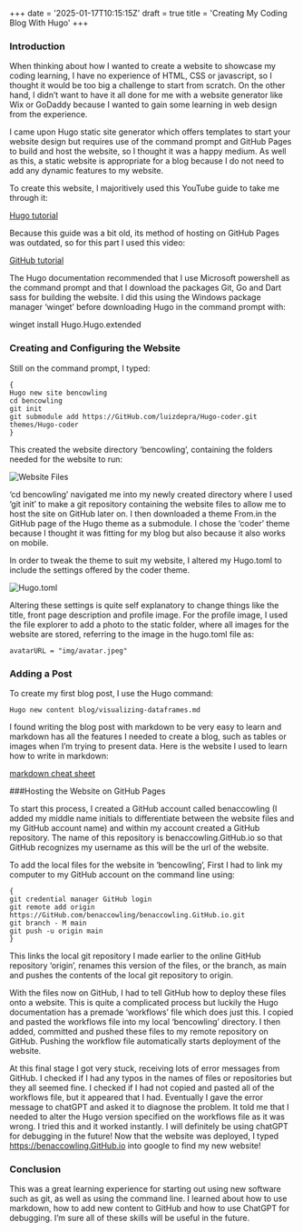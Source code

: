 +++
date = '2025-01-17T10:15:15Z'
draft = true
title = 'Creating My Coding Blog With Hugo'
+++

<!-- Google tag (gtag.js) -->
<script async src="https://www.googletagmanager.com/gtag/js?id=G-6KG34X3C2K"></script>
<script>
  window.dataLayer = window.dataLayer || [];
  function gtag(){dataLayer.push(arguments);}
  gtag('js', new Date());

  gtag('config', 'G-6KG34X3C2K');
</script>

### Introduction

When thinking about how I wanted to create a website to showcase my coding learning, I have no experience of HTML, CSS or javascript, so I thought it would be too big a challenge to start from scratch. On the other hand, I didn’t want to have it all done for me with a website generator like Wix or GoDaddy because I wanted to gain some learning in web design from the experience.

I came upon Hugo static site generator which offers templates to start your website design but requires use of the command prompt and GitHub Pages to build and host the website, so I thought it was a happy medium. As well as this, a static website is appropriate for a blog because I do not need to add any dynamic features to my website.

To create this website, I majoritively used this YouTube guide to take me through it:

[Hugo tutorial](https://www.youtube.com/watch?v=5GnFZ8XpMak)

Because this guide was a bit old, its method of hosting on GitHub Pages was outdated, so for this part I used this video:

[GitHub tutorial](https://www.youtube.com/watch?v=zrmeOu8DYyw//)

The Hugo documentation recommended that I use Microsoft powershell as the command prompt and that I download the packages Git, Go and Dart sass for building the website. I did this using the Windows package manager ‘winget’ before downloading Hugo in the command prompt with:

winget install Hugo.Hugo.extended

### Creating and Configuring the Website

Still on the command prompt, I typed:

``` 
{
Hugo new site bencowling
cd bencowling
git init
git submodule add https://GitHub.com/luizdepra/Hugo-coder.git themes/Hugo-coder
}
```

This created the website directory ‘bencowling’, containing the folders needed for the website to run:

![Website Files](img/website-files.png)

‘cd bencowling’ navigated me into my newly created directory where I used ‘git init’ to make a git repository containing the website files to allow me to host the site on GitHub later on. I then downloaded a theme From.in the GitHub page of the Hugo theme as a submodule. I chose the ‘coder’ theme  because I thought it was fitting for my blog but also because it also works on mobile.

In order to tweak the theme to suit my website, I altered my Hugo.toml to include the settings offered by the coder theme. 

![Hugo.toml](img/config-file)

Altering these settings is quite self explanatory to change things like the title, front page description and profile image. For the profile image, I used the file explorer to add a photo to the static folder, where all images for the website are stored, referring to the image in the hugo.toml file as:

`avatarURL = "img/avatar.jpeg"`

### Adding a Post

To create my first blog post, I use the Hugo command:

`Hugo new content blog/visualizing-dataframes.md`

I found writing the blog post with markdown to be very easy to learn and markdown has all the features I needed to create a blog, such as tables or images when I’m trying to present data. Here is the website I used to learn how to write in markdown:

[markdown cheat sheet](https://www.markdownguide.org/cheat-sheet/)

###Hosting the Website on GitHub Pages

To start this process, I created a GitHub account called benaccowling (I added my middle name initials to differentiate between the website files and my GitHub account name) and within my account created a GitHub repository. The name of this repository is benaccowling.GitHub.io so that GitHub recognizes my username as this will be the url of the website.

To add the local files for the website in ‘bencowling’, First I had to link my computer to my GitHub account on the command line using:

```
{
git credential manager GitHub login
git remote add origin https://GitHub.com/benaccowling/benaccowling.GitHub.io.git
git branch - M main
git push -u origin main
}
```

This links the local git repository I made earlier to the online GitHub repository ‘origin’, renames this version of the files, or the branch, as main and pushes the contents of the local git repository to origin.

With the files now on GitHub, I had to tell GitHub how to deploy these files onto a website. This is quite a complicated process but luckily the Hugo documentation has a premade ‘workflows’ file which does just this. I copied and pasted the workflows file into my local ‘bencowling’ directory. I then added, committed and pushed these files to my remote repository on GitHub. Pushing the workflow file automatically starts deployment of the website.

At this final stage I got very stuck, receiving lots of error messages from GitHub. I checked if I had any typos in the names of files or repositories but they all seemed fine. I checked if I had not copied and pasted all of the workflows file, but it appeared that I had. Eventually I gave the error message to chatGPT and asked it to diagnose the problem. It told me that I needed to alter the Hugo version specified on the workflows file as it was wrong. I tried this and it worked instantly. I will definitely be using chatGPT for debugging in the future! Now that the website was deployed, I typed https://benaccowling.GitHub.io into google to find my new website!

### Conclusion

This was a great learning experience for starting out using new software such as git, as well as using the command line. I learned about how to use markdown, how to add new content to GitHub and how to use ChatGPT for debugging. I’m sure all of these skills will be useful in the future.







